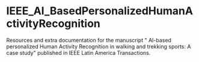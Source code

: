 # IEEE_AI_BasedPersonalizedHumanActivityRecognition
Resources and extra documentation for the manuscript " AI-based personalized Human Activity Recognition in walking and trekking sports: A case study" published in IEEE Latin America Transactions.
